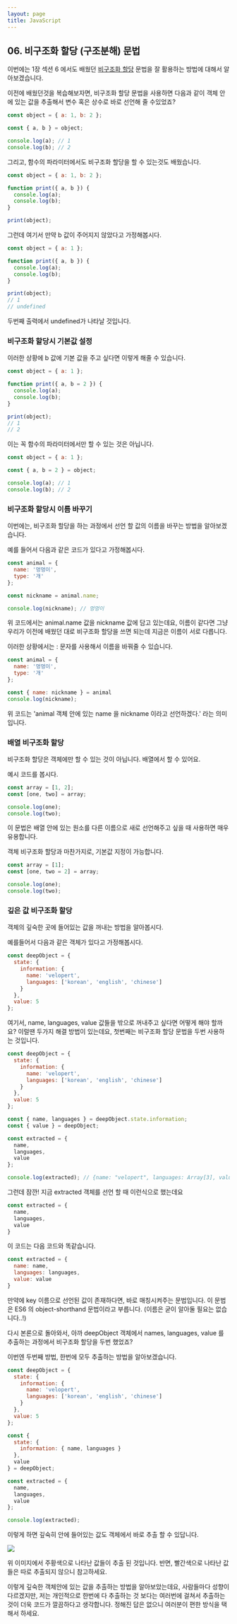 ```yaml
---
layout: page
title: JavaScript
---
```


## 06. 비구조화 할당 (구조분해) 문법

이번에는 1장 섹션 6 에서도 배웠던 [비구조화 할당](https://learnjs.vlpt.us/basics/06-object.html#%EA%B0%9D%EC%B2%B4-%EB%B9%84%EA%B5%AC%EC%A1%B0%ED%99%94-%ED%95%A0%EB%8B%B9) 문법을 잘 활용하는 방법에 대해서 알아보겠습니다.

이전에 배웠던것을 복습해보자면, 비구조화 할당 문법을 사용하면 다음과 같이 객체 안에 있는 값을 추출해서 변수 혹은 상수로 바로 선언해 줄 수있었죠?

```javascript
const object = { a: 1, b: 2 };

const { a, b } = object;

console.log(a); // 1
console.log(b); // 2
```

그리고, 함수의 파라미터에서도 비구조화 할당을 할 수 있는것도 배웠습니다.

```javascript
const object = { a: 1, b: 2 };

function print({ a, b }) {
  console.log(a);
  console.log(b);
}

print(object);
```

그런데 여기서 만약 b 값이 주어지지 않았다고 가정해봅시다.

```javascript
const object = { a: 1 };

function print({ a, b }) {
  console.log(a);
  console.log(b);
}

print(object);
// 1
// undefined
```

두번째 출력에서 undefined가 나타날 것입니다. 

### 비구조화 할당시 기본값 설정

이러한 상황에 b 값에 기본 값을 주고 싶다면 이렇게 해줄 수 있습니다.

```javascript
const object = { a: 1 };

function print({ a, b = 2 }) {
  console.log(a);
  console.log(b);
}

print(object);
// 1
// 2
```


이는 꼭 함수의 파라미터에서만 할 수 있는 것은 아닙니다.

```javascript
const object = { a: 1 };

const { a, b = 2 } = object;

console.log(a); // 1
console.log(b); // 2
```


### 비구조화 할당시 이름 바꾸기

이번에는, 비구조화 할당을 하는 과정에서 선언 할 값의 이름을 바꾸는 방법을 알아보겠습니다.

예를 들어서 다음과 같은 코드가 있다고 가정해봅시다.

```javascript
const animal = {
  name: '멍멍이',
  type: '개'
};

const nickname = animal.name;

console.log(nickname); // 멍멍이
```

위 코드에서는 animal.name 값을 nickname 값에 담고 있는데요, 이름이 같다면 그냥 우리가 이전에 배웠던 대로 비구조화 할당을 쓰면 되는데 지금은 이름이 서로 다릅니다.

이러한 상황에서는 : 문자를 사용해서 이름을 바꿔줄 수 있습니다.

```javascript
const animal = {
  name: '멍멍이',
  type: '개'
};

const { name: nickname } = animal
console.log(nickname);
```

위 코드는 'animal 객체 안에 있는 name 을 nickname 이라고 선언하겠다.' 라는 의미입니다.

### 배열 비구조화 할당

비구조화 할당은 객체에만 할 수 있는 것이 아닙니다. 배열에서 할 수 있어요.

예시 코드를 봅시다.

```javascript
const array = [1, 2];
const [one, two] = array;

console.log(one);
console.log(two);
```

이 문법은 배열 안에 있는 원소를 다른 이름으로 새로 선언해주고 싶을 때 사용하면 매우 유용합니다.

객체 비구조화 할당과 마찬가지로, 기본값 지정이 가능합니다.

```javascript
const array = [1];
const [one, two = 2] = array;

console.log(one);
console.log(two);
```

### 깊은 값 비구조화 할당

객체의 깊숙한 곳에 들어있는 값을 꺼내는 방법을 알아봅시다.

예를들어서 다음과 같은 객체가 있다고 가정해봅시다.

```javascript
const deepObject = {
  state: {
    information: {
      name: 'velopert',
      languages: ['korean', 'english', 'chinese']
    }
  },
  value: 5
};
```

여기서, name, languages, value 값들을 밖으로 꺼내주고 싶다면 어떻게 해야 할까요? 이럴땐 두가지 해결 방법이 있는데요, 첫번째는 비구조화 할당 문법을 두번 사용하는 것입니다.

```javascript
const deepObject = {
  state: {
    information: {
      name: 'velopert',
      languages: ['korean', 'english', 'chinese']
    }
  },
  value: 5
};

const { name, languages } = deepObject.state.information;
const { value } = deepObject;

const extracted = {
  name,
  languages,
  value
};

console.log(extracted); // {name: "velopert", languages: Array[3], value: 5}
```

그런데 잠깐! 지금 extracted 객체를 선언 할 때 이런식으로 했는데요

```javascript
const extracted = {
  name,
  languages,
  value
}
```

이 코드는 다음 코드와 똑같습니다.
```javascript
const extracted = {
  name: name,
  languages: languages,
  value: value
}
```

만약에 key 이름으로 선언된 값이 존재하다면, 바로 매칭시켜주는 문법입니다. 이 문법은 ES6 의 object-shorthand 문법이라고 부릅니다. (이름은 굳이 알아둘 필요는 없습니다..!)

다시 본론으로 돌아와서, 아까 deepObject 객체에서 names, languages, value 를 추출하는 과정에서 비구조화 할당을 두번 했었죠?

이번엔 두번째 방법, 한번에 모두 추출하는 방법을 알아보겠습니다.

```javascript
const deepObject = {
  state: {
    information: {
      name: 'velopert',
      languages: ['korean', 'english', 'chinese']
    }
  },
  value: 5
};

const {
  state: {
    information: { name, languages }
  },
  value
} = deepObject;

const extracted = {
  name,
  languages,
  value
};

console.log(extracted);
```

이렇게 하면 깊숙히 안에 들어있는 값도 객체에서 바로 추출 할 수 있답니다. 

![](https://i.imgur.com/npMktDb.png)

위 이미지에서 주황색으로 나타난 값들이 추출 된 것입니다. 반면, 빨간색으로 나타난 값들은 따로 추출되지 않으니 참고하세요.

이렇게 깊숙한 객체안에 있는 값을 추출하는 방법을 알아보았는데요, 사람들마다 성향이 다르겠지만, 저는 개인적으로 한번에 다 추출하는 것 보다는 여러번에 걸쳐서 추출하는 것이 더욱 코드가 깔끔하다고 생각합니다. 정해진 답은 없으니 여러분이 편한 방식을 택해서 하세요.

